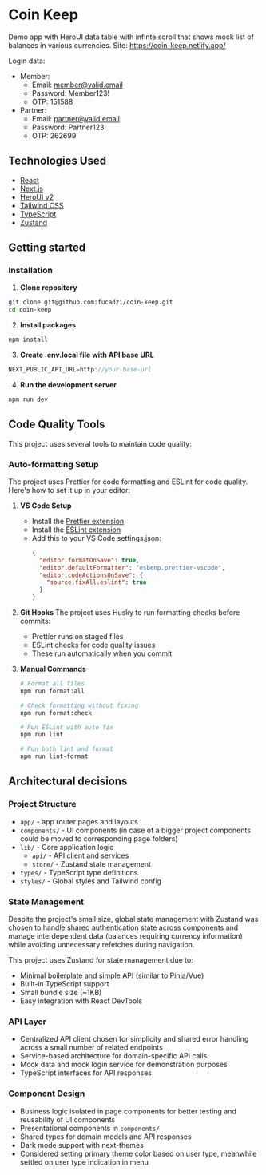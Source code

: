 # Coin Keep

Demo app with HeroUI data table with infinte scroll that shows mock list of balances in various currencies.
Site: https://coin-keep.netlify.app/

Login data:
- Member:
  - Email: member@valid.email
  - Password: Member123!
  - OTP: 151588
- Partner:
  - Email: partner@valid.email
  - Password: Partner123!
  - OTP: 262699

## Technologies Used

- [React](https://react.dev/)
- [Next.js](https://nextjs.org/docs/getting-started)
- [HeroUI v2](https://heroui.com/)
- [Tailwind CSS](https://tailwindcss.com/)
- [TypeScript](https://www.typescriptlang.org/)
- [Zustand](https://zustand-demo.pmnd.rs/)

## Getting started

### Installation

1. **Clone repository**

```bash
git clone git@github.com:fucadzi/coin-keep.git
cd coin-keep
```

2. **Install packages**

```bash
npm install
```

3. **Create .env.local file with API base URL**

```js
NEXT_PUBLIC_API_URL=http://your-base-url
```

4. **Run the development server**

```bash
npm run dev
```

## Code Quality Tools

This project uses several tools to maintain code quality:

### Auto-formatting Setup

The project uses Prettier for code formatting and ESLint for code quality. Here's how to set it up in your editor:

1. **VS Code Setup**
   - Install the [Prettier extension](https://marketplace.visualstudio.com/items?itemName=esbenp.prettier-vscode)
   - Install the [ESLint extension](https://marketplace.visualstudio.com/items?itemName=dbaeumer.vscode-eslint)
   - Add this to your VS Code settings.json:
     ```json
     {
       "editor.formatOnSave": true,
       "editor.defaultFormatter": "esbenp.prettier-vscode",
       "editor.codeActionsOnSave": {
         "source.fixAll.eslint": true
       }
     }
     ```

2. **Git Hooks**
   The project uses Husky to run formatting checks before commits:
   - Prettier runs on staged files
   - ESLint checks for code quality issues
   - These run automatically when you commit

3. **Manual Commands**
   ```bash
   # Format all files
   npm run format:all

   # Check formatting without fixing
   npm run format:check

   # Run ESLint with auto-fix
   npm run lint

   # Run both lint and format
   npm run lint-format
   ```


## Architectural decisions

### Project Structure
- `app/` - app router pages and layouts
- `components/` - UI components (in case of a bigger project components could be moved to corresponding page folders)
- `lib/` - Core application logic
  - `api/` - API client and services
  - `store/` - Zustand state management
- `types/` - TypeScript type definitions
- `styles/` - Global styles and Tailwind config

### State Management
Despite the project's small size, global state management with Zustand was chosen to handle shared authentication state across components and manage interdependent data (balances requiring currency information) while avoiding unnecessary refetches during navigation.

This project uses Zustand for state management due to:
- Minimal boilerplate and simple API (similar to Pinia/Vue)
- Built-in TypeScript support
- Small bundle size (~1KB)
- Easy integration with React DevTools

### API Layer
- Centralized API client chosen for simplicity and shared error handling across a small number of related endpoints
- Service-based architecture for domain-specific API calls
- Mock data and mock login service for demonstration purposes
- TypeScript interfaces for API responses

### Component Design
- Business logic isolated in page components for better testing and reusability of UI components
- Presentational components in `components/`
- Shared types for domain models and API responses
- Dark mode support with next-themes
- Considered setting primary theme color based on user type, meanwhile settled on user type indication in menu

